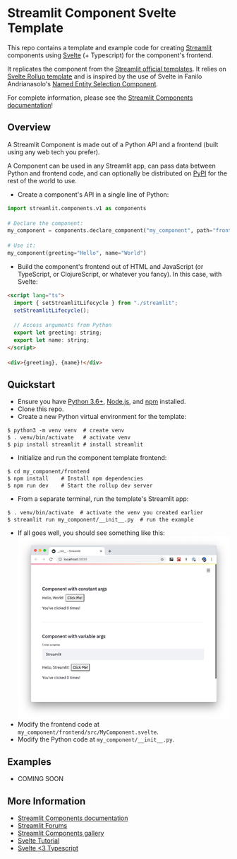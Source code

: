 # Streamlit Component Svelte Template

This repo contains a template and example code for creating [Streamlit](https://streamlit.io) components using [Svelte](https://svelte.dev/) (+ Typescript) for the component's frontend.

It replicates the component from the [Streamlit official templates](https://github.com/streamlit/component-template). It relies on [Svelte Rollup template](https://github.com/sveltejs/template) and is inspired by the use of Svelte in Fanilo Andrianasolo's [Named Entity Selection Component](https://github.com/andfanilo/streamlit-named-entity-svelte).

For complete information, please see the [Streamlit Components documentation](https://docs.streamlit.io/en/latest/streamlit_components.html)!

## Overview

A Streamlit Component is made out of a Python API and a frontend (built using any web tech you prefer).

A Component can be used in any Streamlit app, can pass data between Python and frontend code, and can optionally be distributed on [PyPI](https://pypi.org/) for the rest of the world to use.

- Create a component's API in a single line of Python:

```python
import streamlit.components.v1 as components

# Declare the component:
my_component = components.declare_component("my_component", path="frontend/public")

# Use it:
my_component(greeting="Hello", name="World")
```

- Build the component's frontend out of HTML and JavaScript (or TypeScript, or ClojureScript, or whatever you fancy). In this case, with Svelte:

```html
<script lang="ts">
  import { setStreamlitLifecycle } from "./streamlit";
  setStreamlitLifecycle();

  // Access arguments from Python
  export let greeting: string;
  export let name: string;
</script>

<div>{greeting}, {name}!</div>
```

## Quickstart

- Ensure you have [Python 3.6+](https://www.python.org/downloads/), [Node.js](https://nodejs.org), and [npm](https://docs.npmjs.com/downloading-and-installing-node-js-and-npm) installed.
- Clone this repo.
- Create a new Python virtual environment for the template:

```
$ python3 -m venv venv  # create venv
$ . venv/bin/activate   # activate venv
$ pip install streamlit # install streamlit
```

- Initialize and run the component template frontend:

```
$ cd my_component/frontend
$ npm install    # Install npm dependencies
$ npm run dev    # Start the rollup dev server
```

- From a separate terminal, run the template's Streamlit app:

```
$ . venv/bin/activate  # activate the venv you created earlier
$ streamlit run my_component/__init__.py  # run the example
```

- If all goes well, you should see something like this:
  ![Quickstart Success](quickstart.png)
- Modify the frontend code at `my_component/frontend/src/MyComponent.svelte`.
- Modify the Python code at `my_component/__init__.py`.

## Examples

- COMING SOON

## More Information

- [Streamlit Components documentation](https://docs.streamlit.io/en/stable/streamlit_components.html)
- [Streamlit Forums](https://discuss.streamlit.io/tag/custom-components)
- [Streamlit Components gallery](https://www.streamlit.io/components)
- [Svelte Tutorial](https://svelte.dev/tutorial)
- [Svelte <3 Typescript](https://svelte.dev/blog/svelte-and-typescript)
